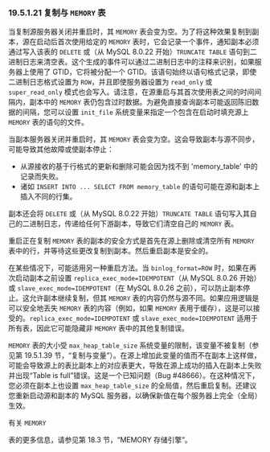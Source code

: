 ### 19.5.1.21 复制与 `MEMORY` 表

当复制源服务器关闭并重启时，其 `MEMORY` 表会变为空。为了将这种效果复制到副本，源在启动后首次使用给定的 `MEMORY` 表时，它会记录一个事件，通知副本必须通过写入该表的 `DELETE` 或（从 MySQL 8.0.22 开始）`TRUNCATE TABLE` 语句到二进制日志来清空表。这个生成的事件可以通过二进制日志中的注释来识别，如果服务器上使用了 GTID，它将被分配一个 GTID。该语句始终以语句格式记录，即使二进制日志格式设置为 `ROW`，并且即使服务器设置为 `read_only` 或 `super_read_only` 模式也会写入。请注意，在源重启与其首次使用表之间的时间间隔内，副本中的 `MEMORY` 表仍包含过时数据。为避免直接查询副本可能返回陈旧数据的间隔，您可以设置 `init_file` 系统变量来指定一个包含在启动时填充源上 `MEMORY` 表的语句的文件。

当副本服务器关闭并重启时，其 `MEMORY` 表会变为空。这会导致副本与源不同步，可能导致其他故障或使副本停止：

- 从源接收的基于行格式的更新和删除可能会因为找不到 'memory_table' 中的记录而失败。
- 诸如 `INSERT INTO ... SELECT FROM memory_table` 的语句可能在源和副本上插入不同的行集。

副本还会将 `DELETE` 或（从 MySQL 8.0.22 开始）`TRUNCATE TABLE` 语句写入其自己的二进制日志，传递给任何下游副本，导致它们清空自己的 `MEMORY` 表。

重启正在复制 `MEMORY` 表的副本的安全方式是首先在源上删除或清空所有 `MEMORY` 表中的行，并等待这些更改复制到副本。然后重启副本是安全的。

在某些情况下，可能适用另一种重启方法。当 `binlog_format=ROW` 时，如果在再次启动副本之前设置 `replica_exec_mode=IDEMPOTENT`（从 MySQL 8.0.26 开始）或 `slave_exec_mode=IDEMPOTENT`（在 MySQL 8.0.26 之前），可以防止副本停止。这允许副本继续复制，但其 `MEMORY` 表的内容仍然与源不同。如果应用逻辑是可以安全地丢失 `MEMORY` 表的内容（例如，如果 `MEMORY` 表用于缓存），这是可以接受的。`replica_exec_mode=IDEMPOTENT` 或 `slave_exec_mode=IDEMPOTENT` 适用于所有表，因此它可能隐藏非 `MEMORY` 表中的其他复制错误。

`MEMORY` 表的大小受 `max_heap_table_size` 系统变量的限制，该变量不被复制（参见第 19.5.1.39 节，“复制与变量”）。在源上增加此变量的值而不在副本上这样做，可能会导致源上的表比副本上的对应表更大，导致在源上成功的插入在副本上失败并出现“Table is full”错误。这是一个已知问题（Bug #48666）。在这种情况下，您必须在副本上也设置 `max_heap_table_size` 的全局值，然后重启复制。还建议您重新启动源和副本的 MySQL 服务器，以确保新值在每个服务器上完全（全局）生效。

有关 `MEMORY`

 表的更多信息，请参见第 18.3 节，“MEMORY 存储引擎”。